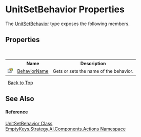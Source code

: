 # UnitSetBehavior Properties
 

The <a href="T_EmptyKeys_Strategy_AI_Components_Actions_UnitSetBehavior">UnitSetBehavior</a> type exposes the following members.


## Properties
&nbsp;<table><tr><th></th><th>Name</th><th>Description</th></tr><tr><td>![Public property](media/pubproperty.gif "Public property")</td><td><a href="P_EmptyKeys_Strategy_AI_Components_Actions_UnitSetBehavior_BehaviorName">BehaviorName</a></td><td>
Gets or sets the name of the behavior.</td></tr></table>&nbsp;
<a href="#unitsetbehavior-properties">Back to Top</a>

## See Also


#### Reference
<a href="T_EmptyKeys_Strategy_AI_Components_Actions_UnitSetBehavior">UnitSetBehavior Class</a><br /><a href="N_EmptyKeys_Strategy_AI_Components_Actions">EmptyKeys.Strategy.AI.Components.Actions Namespace</a><br />